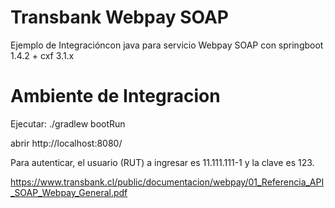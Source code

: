 # Transbank Webpay SOAP

Ejemplo de Integracióncon java para servicio Webpay SOAP con springboot 1.4.2 + cxf 3.1.x

# Ambiente de Integracion

Ejecutar: ./gradlew bootRun

abrir   http://localhost:8080/

Para autenticar, el usuario (RUT) a ingresar es 11.111.111-1 y la clave es 123.


https://www.transbank.cl/public/documentacion/webpay/01_Referencia_API_SOAP_Webpay_General.pdf
